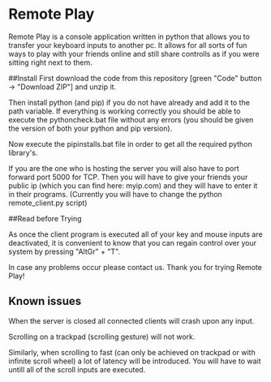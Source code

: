# Remote Play

Remote Play is a console application written in python that allows you to transfer your keyboard inputs to another pc.
It allows for all sorts of fun ways to play with your friends online and still share controlls as if you were sitting right next to them.

##Install
First download the code from this repository [green "Code" button -> "Download ZIP"] and unzip it.



Then install python (and pip) if you do not have already and add it to the path variable.
If everything is working correctly you should be able to execute the pythoncheck.bat file without any errors (you should be given the version of both your python and pip version).

Now execute the pipinstalls.bat file in order to get all the required python library's.

If you are the one who is hosting the server you will also have to port forward port 5000 for TCP.
Then you will have to give your friends your public ip (which you can find here: myip.com) and they will have to enter it in their programs. 
(Currently you will have to change the python remote_client.py script)




##Read before Trying

As once the client program is executed all of your key and mouse inputs are deactivated,
it is convenient to know that you can regain control over your system by pressing "AltGr" + "T". 

In case any problems occur please contact us. Thank you for trying Remote Play!

## Known issues 

When the server is closed all connected clients will crash upon any input.

Scrolling on a trackpad (scrolling gesture) will not work.

Similarly, when scrolling to fast (can only be achieved on trackpad or with infinite scroll wheel) a lot of latency will be introduced. You will have to wait untill all of the scroll inputs are executed.
